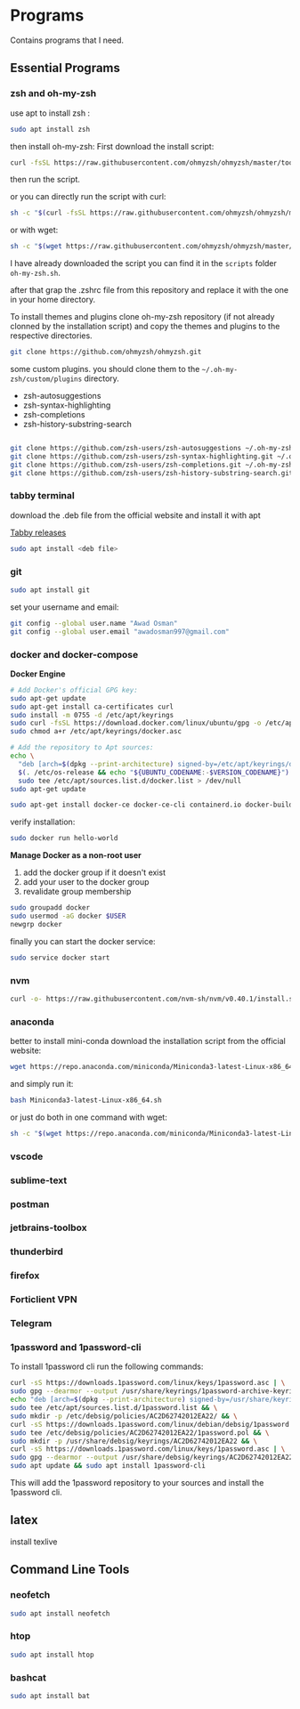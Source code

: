 # Programs

Contains programs that I need.

## Essential Programs

### zsh and oh-my-zsh

use apt to install zsh :

```bash
sudo apt install zsh
```

then install oh-my-zsh:
First download the install script:

```bash
curl -fsSL https://raw.githubusercontent.com/ohmyzsh/ohmyzsh/master/tools/install.sh -o install.sh
```

then run the script.

or you can directly run the script with curl:

```bash
sh -c "$(curl -fsSL https://raw.githubusercontent.com/ohmyzsh/ohmyzsh/master/tools/install.sh)"
```

or with wget:

```bash
sh -c "$(wget https://raw.githubusercontent.com/ohmyzsh/ohmyzsh/master/tools/install.sh -O -)"
```

I have already downloaded the script you can find it in the `scripts` folder `oh-my-zsh.sh`.

after that grap the .zshrc file from this repository and replace it with the one in your home directory.

To install themes and plugins clone oh-my-zsh repository (if not already clonned by the installation script) and copy the themes and plugins to the respective directories.

```bash
git clone https://github.com/ohmyzsh/ohmyzsh.git
```

some custom plugins. you should clone them to the `~/.oh-my-zsh/custom/plugins` directory.

-   zsh-autosuggestions
-   zsh-syntax-highlighting
-   zsh-completions
-   zsh-history-substring-search

```bash

git clone https://github.com/zsh-users/zsh-autosuggestions ~/.oh-my-zsh/custom/plugins/zsh-autosuggestions
git clone https://github.com/zsh-users/zsh-syntax-highlighting.git ~/.oh-my-zsh/custom/plugins/zsh-syntax-highlighting
git clone https://github.com/zsh-users/zsh-completions.git ~/.oh-my-zsh/custom/plugins/zsh-completions
git clone https://github.com/zsh-users/zsh-history-substring-search.git ~/.oh-my-zsh/custom/plugins/zsh-history-substring-search


```

### tabby terminal

download the .deb file from the official website and install it with apt

[Tabby releases](https://github.com/Eugeny/tabby/releases/latest)

```bash
sudo apt install <deb file>
```

### git

```bash
sudo apt install git
```

set your username and email:

```bash
git config --global user.name "Awad Osman"
git config --global user.email "awadosman997@gmail.com"
```

### docker and docker-compose

**Docker Engine**

```bash
# Add Docker's official GPG key:
sudo apt-get update
sudo apt-get install ca-certificates curl
sudo install -m 0755 -d /etc/apt/keyrings
sudo curl -fsSL https://download.docker.com/linux/ubuntu/gpg -o /etc/apt/keyrings/docker.asc
sudo chmod a+r /etc/apt/keyrings/docker.asc

# Add the repository to Apt sources:
echo \
  "deb [arch=$(dpkg --print-architecture) signed-by=/etc/apt/keyrings/docker.asc] https://download.docker.com/linux/ubuntu \
  $(. /etc/os-release && echo "${UBUNTU_CODENAME:-$VERSION_CODENAME}") stable" | \
  sudo tee /etc/apt/sources.list.d/docker.list > /dev/null
sudo apt-get update
```

```bash
sudo apt-get install docker-ce docker-ce-cli containerd.io docker-buildx-plugin docker-compose-plugin
```

verify installation:

```bash
sudo docker run hello-world
```

**Manage Docker as a non-root user**

1. add the docker group if it doesn't exist
2. add your user to the docker group
3. revalidate group membership

```bash
sudo groupadd docker
sudo usermod -aG docker $USER
newgrp docker
```

finally you can start the docker service:

```bash
sudo service docker start
```

### nvm

```bash
curl -o- https://raw.githubusercontent.com/nvm-sh/nvm/v0.40.1/install.sh | bash
```

### anaconda

better to install mini-conda
download the installation script from the official website:

```bash
wget https://repo.anaconda.com/miniconda/Miniconda3-latest-Linux-x86_64.sh
```

and simply run it:

```bash
bash Miniconda3-latest-Linux-x86_64.sh
```

or just do both in one command with wget:

```bash
sh -c "$(wget https://repo.anaconda.com/miniconda/Miniconda3-latest-Linux-x86_64.sh -O -)"
```

### vscode

### sublime-text

### postman

### jetbrains-toolbox

### thunderbird

### firefox

### Forticlient VPN

### Telegram

### 1password and 1password-cli

To install 1password cli run the following commands:

```bash
curl -sS https://downloads.1password.com/linux/keys/1password.asc | \
sudo gpg --dearmor --output /usr/share/keyrings/1password-archive-keyring.gpg && \
echo "deb [arch=$(dpkg --print-architecture) signed-by=/usr/share/keyrings/1password-archive-keyring.gpg] https://downloads.1password.com/linux/debian/$(dpkg --print-architecture) stable main" | \
sudo tee /etc/apt/sources.list.d/1password.list && \
sudo mkdir -p /etc/debsig/policies/AC2D62742012EA22/ && \
curl -sS https://downloads.1password.com/linux/debian/debsig/1password.pol | \
sudo tee /etc/debsig/policies/AC2D62742012EA22/1password.pol && \
sudo mkdir -p /usr/share/debsig/keyrings/AC2D62742012EA22 && \
curl -sS https://downloads.1password.com/linux/keys/1password.asc | \
sudo gpg --dearmor --output /usr/share/debsig/keyrings/AC2D62742012EA22/debsig.gpg && \
sudo apt update && sudo apt install 1password-cli
```

This will add the 1password repository to your sources and install the 1password cli.

## latex

install texlive

## Command Line Tools

### neofetch

```bash
sudo apt install neofetch
```

### htop

```bash
sudo apt install htop
```
### bashcat

```bash
sudo apt install bat
```

